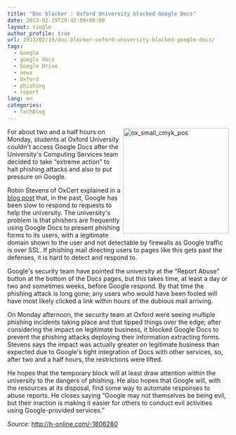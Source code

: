 ```yaml
---
title: "Doc blocker : Oxford University blocked Google Docs"
date: 2013-02-19T20:42:00+00:00
layout: single
author_profile: true
url: 2013/02/19/doc-blocker-oxford-university-blocked-google-docs/
tags:
  - Google
  - google docs
  - Google Drive
  - news
  - Oxford
  - phishing
  - report
lang: en
categories: 
  - TechBlog
---
```

<a href="http://lh6.ggpht.com/-NYCGqpyOW4k/USPcqVBhYkI/AAAAAAAAH0w/z5TUX6NE6WI/s1600-h/ox_small_cmyk_pos%25255B3%25255D.gif" target="_blank"><img title="ox_small_cmyk_pos" border="0" alt="ox_small_cmyk_pos" align="right" src="http://lh5.ggpht.com/-nDJtByh5K5w/USPcsZTUbTI/AAAAAAAAH04/-ORv3SGfKAU/ox_small_cmyk_pos_thumb%25255B1%25255D.gif?imgmax=800" width="240" height="240" /></a>For about two and a half hours on Monday, students at Oxford University couldn't access Google Docs after the University's Computing Services team decided to take “extreme action” to halt phishing attacks and also to put pressure on Google. 

Robin Stevens of OxCert explained in a <a href="https://blogs.oucs.ox.ac.uk/oxcert/2013/02/18/google-blocks/" target="_blank">blog post</a> that, in the past, Google has been slow to respond to requests to help the university. The university's problem is that phishers are frequently using Google Docs to present phishing forms to its users, with a legitimate domain shown to the user and not detectable by firewalls as Google traffic is over SSL. If phishing mail directing users to pages like this gets past the defenses, it is hard to detect and respond to. 

Google's security team have pointed the university at the “Report Abuse” button at the bottom of the Docs pages, but this takes time, at least a day or two and sometimes weeks, before Google respond. By that time the phishing attack is long gone; any users who would have been fooled will have most likely clicked a link within hours of the dubious mail arriving. 

On Monday afternoon, the security team at Oxford were seeing multiple phishing incidents taking place and that tipped things over the edge; after considering the impact on legitimate business, it blocked Google Docs to prevent the phishing attacks deploying their information extracting forms. Stevens says the impact was actually greater on legitimate business than expected due to Google's tight integration of Docs with other services, so, after two and a half hours, the restrictions were lifted. 

He hopes that the temporary block will at least draw attention within the university to the dangers of phishing. He also hopes that Google will, with the resources at its disposal, find some way to automate responses to abuse reports. He closes saying “Google may not themselves be being evil, but their inaction is making it easier for others to conduct evil activities using Google-provided services.” 

_Source:_ <a href="http://h-online.com/-1806280" target="_blank">http://h-online.com/-1806280</a>